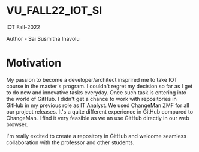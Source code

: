 # VU_FALL22_IOT_SI
IOT Fall-2022

Author - Sai Susmitha Inavolu

# Motivation

My passion to become a developer/architect insprired me to take IOT course in the master's program. I couldn't regret my decision so far as I get to do new and innovative tasks everyday. Once such task is entering into the world of GitHub. I didn't get a chance to work with repositories in GitHub in my previous role as IT Analyst. We used ChangeMan ZMF for all our project releases. It's a quite different experience in GitHub compared to ChangeMan. I find it very feasible as we an use GitHub directly in our web browser.

I'm really excited to create a repository in GitHub and welcome seamless collaboration with the professor and other students.

